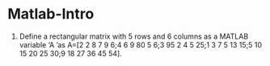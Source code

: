# Matlab-Intro

1. Define a rectangular matrix with 5 rows and 6 columns as a MATLAB
variable ‘A ’as A=[2 2 8 7 9 6;4 6 9 80 5 6;3 95 2 4 5 25;1 3 7 5 13 15;5 10
15 20 25 30;9 18 27 36 45 54].
